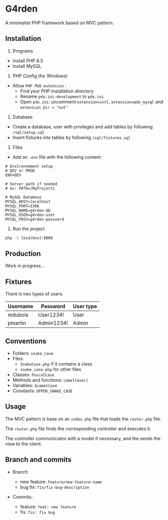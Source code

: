# G4rden

A minimalist PHP framework based on MVC pattern.

## Installation

1. Programs

- Install PHP 8.3
- Install MySQL

1. PHP Config (for Windows)

- Allow `PHP PDO extension` :
  - Find your PHP installation directory
  - Rename `pdo.ini-development` to `pdo.ini`
  - Open `pdo.ini`: uncomment `extension=intl`, `extension=pdo_mysql` and `extension_dir = "ext"`

1. Database

- Create a database, user with privileges and add tables by following `/sql/setup.sql`
- Insert fixtures into tables by following `/sql/fixtures.sql`

1. Files

- Add an `.env` file with the following content:

```env
# Environnement setup
# DEV or PROD
ENV=DEV

# Server path if needed
# ex: PATH=/MyProjects

# MySQL Database
MYSQL_HOST=localhost
MYSQL_PORT=3306
MYSQL_NAME=g4rden-db
MYSQL_USER=g4rden-user
MYSQL_PASS=g4rden-password
```

1. Run the project

```bash
php -S localhost:8000
```

## Production

Work in progress...


## Fixtures

There is two types of users.

| Username | Password   | User type |
| -------- | ---------- | --------- |
| mdubois  | User1234!  | User      |
| pmartin  | Admin1234! | Admin     |

## Conventions

- Folders: `snake_case`
- Files:
  - `SnakeCase.php` if it contains a class
  - `snake_case.php` for other files
- Classes: `PascalCase`
- Methods and functions: `camelCase()`
- Variables: `$camelCase`
- Constants: `UPPER_SNAKE_CASE`

## Usage

The MVC pattern is base on an `index.php` file that loads the `router.php` file.

The `router.php` file finds the corresponding controller and executes it.

The controller communicates with a model if necessary, and the sends the view to the client.


## Branch and commits

- Branch:
    - new feature: `feature/new-feature-name`
    - bug fix: `fix/fix-bug-description`

- Commits:
    - feature: `feat: new feature`
    - fix: `fix: fix bug`